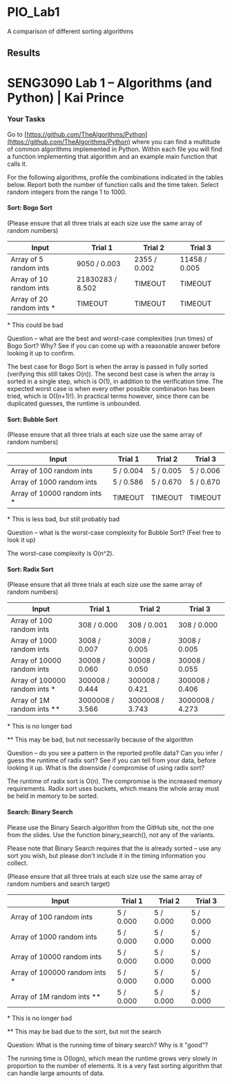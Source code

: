 # PIO_Lab1

A comparison of different sorting algorithms

## Results

# SENG3090 Lab 1 – Algorithms (and Python) | Kai Prince

### Your Tasks

Go to [https://github.com/TheAlgorithms/Python](https://github.com/TheAlgorithms/Python) where you can find a multitude of common algorithms implemented in Python. Within each file you will find a function implementing that algorithm and an example main function that calls it.

For the following algorithms, profile the combinations indicated in the tables below. Report both the number of function calls and the time taken. Select random integers from the range 1 to 1000.

#### Sort: Bogo Sort

(Please ensure that all three trials at each size use the same array of random numbers)

| Input                      | Trial 1          | Trial 2      | Trial 3       |
| -------------------------- | ---------------- | ------------ | ------------- |
| Array of 5 random ints     | 9050 / 0.003     | 2355 / 0.002 | 11458 / 0.005 |
| Array of 10 random ints    | 21830283 / 8.502 | TIMEOUT      | TIMEOUT       |
| Array of 20 random ints \* | TIMEOUT          | TIMEOUT      | TIMEOUT       |

\* This could be bad

Question – what are the best and worst-case complexities (run times) of Bogo Sort? Why? See if you can come up with a reasonable answer before looking it up to confirm.

The best case for Bogo Sort is when the array is passed in fully sorted (verifying this still takes O(n)). The second best case is when the array is sorted in a single step, which is O(1), in addition to the verification time. The expected worst case is when every other possible combination has been tried, which is O((n+1)!). In practical terms however, since there can be duplicated guesses, the runtime is unbounded.

#### Sort: Bubble Sort

(Please ensure that all three trials at each size use the same array of random numbers)

| Input                         | Trial 1   | Trial 2   | Trial 3   |
| ----------------------------- | --------- | --------- | --------- |
| Array of 100 random ints      | 5 / 0.004 | 5 / 0.005 | 5 / 0.006 |
| Array of 1000 random ints     | 5 / 0.586 | 5 / 0.670 | 5 / 0.670 |
| Array of 10000 random ints \* | TIMEOUT   | TIMEOUT   | TIMEOUT   |

\* This is less bad, but still probably bad

Question – what is the worst-case complexity for Bubble Sort? (Feel free to look it up)

The worst-case complexity is O(n^2).

#### Sort: Radix Sort

(Please ensure that all three trials at each size use the same array of random numbers)

| Input                          | Trial 1         | Trial 2         | Trial 3         |
| ------------------------------ | --------------- | --------------- | --------------- |
| Array of 100 random ints       | 308 / 0.000     | 308 / 0.001     | 308 / 0.000     |
| Array of 1000 random ints      | 3008 / 0.007    | 3008 / 0.005    | 3008 / 0.005    |
| Array of 10000 random ints     | 30008 / 0.060   | 30008 / 0.050   | 30008 / 0.055   |
| Array of 100000 random ints \* | 300008 / 0.444  | 300008 / 0.421  | 300008 / 0.406  |
| Array of 1M random ints \*\*   | 3000008 / 3.566 | 3000008 / 3.743 | 3000008 / 4.273 |

\* This is no longer bad

\*\* This may be bad, but not necessarily because of the algorithm

Question – do you see a pattern in the reported profile data? Can you infer / guess the runtime of radix sort? See if you can tell from your data, before looking it up. What is the downside / compromise of using radix sort?

The runtime of radix sort is O(n). The compromise is the increased memory requirements. Radix sort uses buckets, which means the whole array must be held in memory to be sorted.

#### Search: Binary Search

Please use the Binary Search algorithm from the GitHub site, not the one from the slides. Use the function binary_search(), not any of the variants.

Please note that Binary Search requires that the is already sorted – use any sort you wish, but please don&#39;t include it in the timing information you collect.

(Please ensure that all three trials at each size use the same array of random numbers and search target)

| Input                          | Trial 1   | Trial 2   | Trial 3   |
| ------------------------------ | --------- | --------- | --------- |
| Array of 100 random ints       | 5 / 0.000 | 5 / 0.000 | 5 / 0.000 |
| Array of 1000 random ints      | 5 / 0.000 | 5 / 0.000 | 5 / 0.000 |
| Array of 10000 random ints     | 5 / 0.000 | 5 / 0.000 | 5 / 0.000 |
| Array of 100000 random ints \* | 5 / 0.000 | 5 / 0.000 | 5 / 0.000 |
| Array of 1M random ints \*\*   | 5 / 0.000 | 5 / 0.000 | 5 / 0.000 |

\* This is no longer bad

\*\* This may be bad due to the sort, but not the search

Question: What is the running time of binary search? Why is it &quot;good&quot;?

The running time is O(logn), which mean the runtime grows very slowly in proportion to the number of elements. It is a very fast sorting algorithm that can handle large amounts of data.
